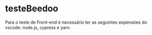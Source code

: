 # testeBeedoo

Para o teste de Front-end é necessário ter as seguintes expensões do vscode: node.js, cypress e yarn.
